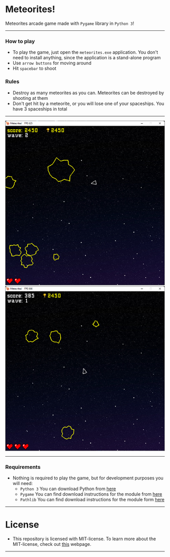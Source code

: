 # Meteorites!

Meteorites arcade game made with `Pygame` library in `Python 3`!

---

### How to play

- To play the game, just open the `meteorites.exe` application. You don't need to install anything, since the application is a stand-alone program
- Use `arrow buttons` for moving around
- Hit `spacebar` to shoot

### Rules

- Destroy as many meteorites as you can. Meteorites can be destroyed by shooting at them
- Don't get hit by a meteorite, or you will lose one of your spaceships. You have 3 spaceships in total

---

![Example image 1](.github/images/1.png)
![Example image 2](.github/images/2.png)

---

### Requirements

- Nothing is required to play the game, but for development purposes you will need:
  * `Python 3` You can download Python from [here](https://www.python.org/downloads/)
  * `Pygame` You can find download instructions for the module from [here](https://github.com/pygame/pygame)
  * `Pathlib` You can find download instructions for the module form [here](https://pypi.org/project/pathlib/)

---

# License
- This repository is licensed with MIT-license. To learn more about the MIT-license, check out [this](https://en.wikipedia.org/wiki/MIT_License) webpage.

---